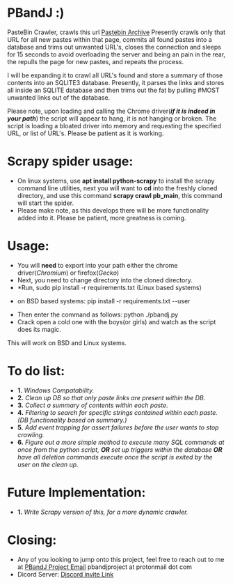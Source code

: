 # PBandJ :)
PasteBin Crawler, crawls this url [Pastebin Archive](https://www.pastebin.com/archive)
Presently crawls only that URL for all new pastes within that page, commits all found pastes into a database and trims out unwanted URL's, closes the connection and sleeps for 15 seconds to avoid overloading the server and being an pain in the rear, the repulls the page for new pastes, and repeats the process.

I will be expanding it to crawl all URL's found and store a summary of those contents into an SQLITE3 database. Presently, it parses the links and stores all inside an SQLITE database and then trims out the fat by pulling #MOST unwanted links out of the database.

Please note, upon loading and calling the Chrome driver(**_if it is indeed in your path_**) the script will appear to hang, it is not hanging or broken. The script is loading a bloated driver into memory and requesting the specified URL, or list of URL's. Please be patient as it is working.

# **Scrapy spider usage:**
- On linux systems, use **apt install python-scrapy** to install the scrapy command line utilities, next you will want to **cd** into the freshly cloned directory, and use this command **scrapy crawl pb_main**, this command will start the spider.
- Please make note, as this develops there will be more functionality added into it. Please be patient, more greatness is coming.


# **Usage:**
- You will **need** to export into your path either the chrome driver(_Chromium_) or firefox(_Gecko_)
- Next, you need to change directory into the cloned directory.
- *Run, sudo pip install -r requirements.txt (Linux based systems)
* on BSD based systems: pip install -r requirements.txt --user
- Then enter the command as follows: python ./pbandj.py
- Crack open a cold one with the boys(or girls) and watch as the script does its magic.

This will work on BSD and Linux systems.

# **To do list:**

- **1.** _Windows Compatability._
- **2.** _Clean up DB so that only paste links are present within the DB._
- **3.** _Collect a summary of contents within each paste._
- **4.** _Filtering to search for specific strings contained within each paste.(DB functionality based on summary.)_
- **5.** _Add event trapping for assert failures before the user wants to stop crawling._
- **6.** _Figure out a more simple method to execute many SQL commands at once from the python script, **OR** set up triggers within the database **OR** have all deletion commands execute once the script is exited by the user on the clean up._

# **Future Implementation:**
- **1.** _Write Scrapy version of this, for a more dynamic crawler._

# **Closing:**

- Any of you looking to jump onto this project, feel free to reach out to me at [PBandJ Project Email](pbandjproject@protonmail.com) pbandjproject at protonmail dot com
- Dicord Server: [Discord invite Link](https://discord.gg/7Thyupp)
